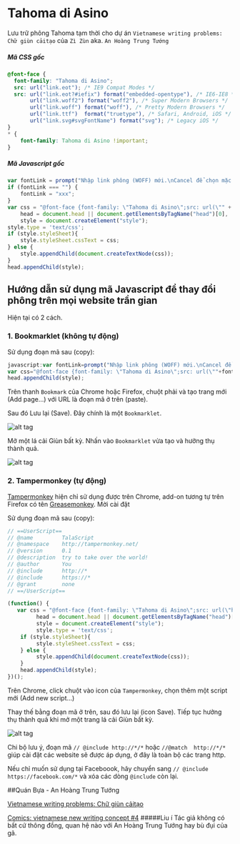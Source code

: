 # Tahoma di Asino
Lưu trữ phông Tahoma tạm thời cho dự án `Vietnamese writing problems: Chữ giùn cảitạo` của `Zì Zùn` aka. `An Hoàng Trung Tướng`
##### Mã CSS gốc
```css
@font-face {
  font-family: "Tahoma di Asino";
  src: url("link.eot"); /* IE9 Compat Modes */
  src: url("link.eot?#iefix") format("embedded-opentype"), /* IE6-IE8 */
       url("link.woff2") format("woff2"), /* Super Modern Browsers */
       url("link.woff") format("woff"), /* Pretty Modern Browsers */
       url("link.ttf")  format("truetype"), /* Safari, Android, iOS */
       url("link.svg#svgFontName") format("svg"); /* Legacy iOS */
}
* {
	font-family: Tahoma di Asino !important;
}
```
##### Mã Javascript gốc
```javascript
var fontLink = prompt("Nhập link phông (WOFF) mới.\nCancel để chọn mặc định từ GitHub.", "xxx");
if (fontLink === "") {
    fontLink = "xxx";
}
var css = "@font-face {font-family: \"Tahoma di Asino\";src: url(\"" + fontLink + "\") format(\"woff\");}* {font-family: Tahoma di Asino !important;}",
    head = document.head || document.getElementsByTagName("head")[0],
    style = document.createElement("style");
style.type = 'text/css';
if (style.styleSheet){
    style.styleSheet.cssText = css;
} else {
    style.appendChild(document.createTextNode(css));
}
head.appendChild(style);
```

## Hướng dẫn sử dụng mã Javascript để thay đổi phông trên mọi website trần gian
Hiện tại có 2 cách.
### 1. Bookmarklet (không tự động)
Sử dụng đoạn mã sau (copy):
```javascript
javascript:var fontLink=prompt("Nhập link phông (WOFF) mới.\nCancel để chọn mặc định từ GitHub.","https://raw.githubusercontent.com/AsOrticami/TahomaDiAsino/master/fonts/Tahoma.woff");if(fontLink==""){fontLink="https://raw.githubusercontent.com/AsOrticami/TahomaDiAsino/master/fonts/Tahoma.woff";}
var css="@font-face {font-family: \"Tahoma di Asino\";src: url(\""+fontLink+"\") format(\"woff\");}* {font-family: Tahoma di Asino !important;}",head=document.head||document.getElementsByTagName("head")[0],style=document.createElement("style");style.type='text/css';if(style.styleSheet){style.styleSheet.cssText=css;}else{style.appendChild(document.createTextNode(css));}
head.appendChild(style);
```
Trên thanh `Bookmark` của Chrome hoặc Firefox, chuột phải và tạo trang mới (Add page...) với URL là đoạn mã ở trên (paste).

Sau đó Lưu lại (Save). Đây chính là một `Bookmarklet`.

![alt tag](https://c7.staticflickr.com/6/5741/30471857006_9028a612d6_b.jpg)

Mở một lá cải Giùn bất kỳ. Nhấn vào `Bookmarklet` vừa tạo và hưởng thụ thành quả.

![alt tag](https://c7.staticflickr.com/6/5738/29877876094_f021eac6c2_b.jpg)
### 2. Tampermonkey (tự động)
[Tampermonkey](https://chrome.google.com/webstore/detail/tampermonkey/dhdgffkkebhmkfjojejmpbldmpobfkfo) hiện chỉ sử dụng được trên Chrome, add-on tương tự trên Firefox có tên [Greasemonkey](https://addons.mozilla.org/en-US/firefox/addon/greasemonkey/).
Mời cài đặt

Sử dụng đoạn mã sau (copy):
```javascript
// ==UserScript==
// @name         TalaScript
// @namespace    http://tampermonkey.net/
// @version      0.1
// @description  try to take over the world!
// @author       You
// @include      http://*
// @include      https://*
// @grant        none
// ==/UserScript==

(function() {
   var css = "@font-face {font-family: \"Tahoma di Asino\";src: url(\"https://raw.githubusercontent.com/AsOrticami/TahomaDiAsino/master/fonts/Tahoma.woff\") format(\"woff\");}* {font-family: Tahoma di Asino !important;}",
		 head = document.head || document.getElementsByTagName("head")[0],
		 style = document.createElement("style");
		 style.type = 'text/css';
    if (style.styleSheet){
         style.styleSheet.cssText = css;
    } else {
         style.appendChild(document.createTextNode(css));
    }
    head.appendChild(style);
})();
```
Trên Chrome, click chuột vào icon của `Tampermonkey`, chọn thêm một script mới (Add new script...)

Thay thế bằng đoạn mã ở trên, sau đó lưu lại (icon Save). Tiếp tục hưởng thụ thành quả khi mở một trang lá cải Giùn bất kỳ.

![alt tag](https://c7.staticflickr.com/6/5751/30210777150_24c87889e4_b.jpg)

Chi bộ lưu ý, đoạn mã `// @include http://*/*` hoặc `//@match  http://*/*` giúp cài đặt các website sẽ được áp dụng, ở đây là toàn bộ các trang http.

Nếu chỉ muốn sử dụng tại Faceboook, hãy chuyển sang `// @include https://facebook.com/*` và xóa các dòng `@include` còn lại.

##Quán Bựa - An Hoàng Trung Tướng
 
 [Vietnamese writing problems: Chữ giùn cảitạo](http://an-hoang-trung-tuong-2014.blogspot.com/2016/07/vietnamese-writing-problems-chu-giun.html)
 
 [Comics: vietnamese new writing concept #4](http://an-hoang-trung-tuong-2014.blogspot.com/2016/09/comics-vietnamese-new-writing-concept-4.html)
#####Liu í
Tác giả không có bất cứ thông đồng, quan hệ nào với An Hoàng Trung Tướng hay bù đụi của gã.
